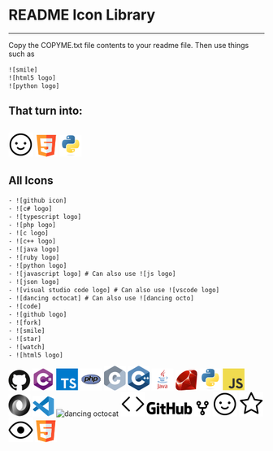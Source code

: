 # README Icon Library
------
Copy the COPYME.txt file contents to your readme file. Then use things such as
```
![smile]
![html5 logo]
![python logo]
```

That turn into:
------
![smile]
![html5 logo]
![python logo]
------

## All Icons
```
- ![github icon]
- ![c# logo]
- ![typescript logo]
- ![php logo]
- ![c logo]
- ![c++ logo]
- ![java logo]
- ![ruby logo]
- ![python logo]
- ![javascript logo] # Can also use ![js logo]
- ![json logo]
- ![visual studio code logo] # Can also use ![vscode logo]
- ![dancing octocat] # Can also use ![dancing octo]
- ![code]
- ![github logo]
- ![fork]
- ![smile]
- ![star]
- ![watch]
- ![html5 logo]
```
![github icon]
![c# logo]
![typescript logo]
![php logo]
![c logo]
![c++ logo]
![java logo]
![ruby logo]
![python logo]
![javascript logo]
![json logo]
![visual studio code logo]
![dancing octocat]
![code]
![github logo]
![fork]
![smile]
![star]
![watch]
![html5 logo]














[github icon]: https://github.com/BlueFalconHD/README-icon-library/blob/main/assets/github-icon-1%20(1).svg "GitHub Icon"
[c# logo]: https://github.com/BlueFalconHD/README-icon-library/blob/main/assets/c%23.svg "C# Logo"
[typescript logo]: https://github.com/BlueFalconHD/README-icon-library/blob/main/assets/typescript%20(1)%20(2).svg "TypeScript Logo"
[php logo]: https://github.com/BlueFalconHD/README-icon-library/blob/main/assets/php.svg "PHP Logo"
[c logo]: https://github.com/BlueFalconHD/README-icon-library/blob/main/assets/c.svg "C Logo"
[c++ logo]: https://github.com/BlueFalconHD/README-icon-library/blob/main/assets/cplusplus.svg "C++ Logo"
[java logo]: https://github.com/BlueFalconHD/README-icon-library/blob/main/assets/java.svg "Java Logo"
[ruby logo]: https://github.com/BlueFalconHD/README-icon-library/blob/main/assets/ruby.svg "Ruby Logo"
[python logo]: https://github.com/BlueFalconHD/README-icon-library/blob/main/assets/python%20(1).svg "Python Logo"
[js logo]: https://github.com/BlueFalconHD/README-icon-library/blob/main/assets/logo-javascript.svg "JavaScript Logo"
[javascript logo]: https://github.com/BlueFalconHD/README-icon-library/blob/main/assets/logo-javascript.svg "JavaScript Logo"
[json logo]: https://github.com/BlueFalconHD/README-icon-library/blob/main/assets/json.svg "JSON Logo"
[visual studio code logo]: https://github.com/BlueFalconHD/README-icon-library/blob/main/assets/visual-studio-code-1.svg "VSCode Logo"
[vscode logo]: https://github.com/BlueFalconHD/README-icon-library/blob/main/assets/visual-studio-code-1.svg "VSCode Logo"
[dancing octo]: https://github.com/BlueFalconHD/Test/blob/main/assets/46896184-b679fc80-ce30-11e8-88bf-921e9b788f7c.gif "Dancing Octo!"
[dancing octocat]: https://github.com/BlueFalconHD/Test/blob/main/assets/46896184-b679fc80-ce30-11e8-88bf-921e9b788f7c.gif "Dancing Octo!"
[code]: https://raw.githubusercontent.com/primer/octicons/89a79bfb343fb527e13a8338896b45d75503d25b/icons/code-24.svg "Code"
[github logo]: https://raw.githubusercontent.com/primer/octicons/89a79bfb343fb527e13a8338896b45d75503d25b/icons/logo-github-16.svg "GitHub"
[fork]: https://raw.githubusercontent.com/primer/octicons/89a79bfb343fb527e13a8338896b45d75503d25b/icons/repo-forked-16.svg "Fork"
[smile]: https://raw.githubusercontent.com/primer/octicons/89a79bfb343fb527e13a8338896b45d75503d25b/icons/smiley-24.svg "Smiley"
[star]: https://raw.githubusercontent.com/primer/octicons/89a79bfb343fb527e13a8338896b45d75503d25b/icons/star-24.svg "Star"
[watch]: https://github.com/BlueFalconHD/README-icon-library/blob/main/assets/eye-24.svg "Watch"
[html5 logo]: https://raw.githubusercontent.com/BlueFalconHD/README-icon-library/6662864e9fdc60d67e52329c46ce9083ab074333/assets/html5%20(1).svg "HTML 5"
